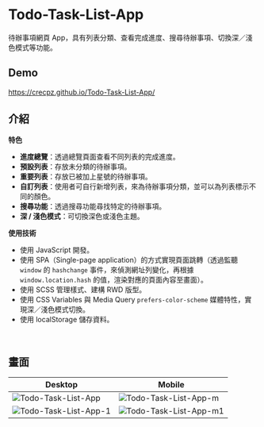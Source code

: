 # Todo-Task-List-App
待辦事項網頁 App，具有列表分類、查看完成進度、搜尋待辦事項、切換深／淺色模式等功能。
<br />

## Demo
https://crecpz.github.io/Todo-Task-List-App/
<br />

## 介紹

**特色**
- **進度總覽**：透過總覽頁面查看不同列表的完成進度。
- **預設列表**：存放未分類的待辦事項。
- **重要列表**：存放已被加上星號的待辦事項。
- **自訂列表**：使用者可自行新增列表，來為待辦事項分類，並可以為列表標示不同的顏色。
- **搜尋功能**：透過搜尋功能尋找特定的待辦事項。
- **深 / 淺色模式**：可切換深色或淺色主題。

**使用技術**
  - 使用 JavaScript 開發。
  - 使用 SPA（Single-page application）的方式實現頁面跳轉（透過監聽 `window` 的 `hashchange` 事件，來偵測網址列變化，再根據 `window.location.hash` 的值，渲染對應的頁面內容至畫面）。
  - 使用 SCSS 管理樣式、建構 RWD 版型。
  - 使用 CSS Variables 與 Media Query `prefers-color-scheme` 媒體特性，實現深／淺色模式切換。
  - 使用 localStorage 儲存資料。
  <br />

## 畫面
| Desktop | Mobile |
| ------------- | ------------- |
| ![Todo-Task-List-App](https://user-images.githubusercontent.com/81663340/205801126-1a165b07-d518-430c-8196-3d6d1770c753.png)  | ![Todo-Task-List-App-m](https://user-images.githubusercontent.com/81663340/205801139-b4e2c627-4bd3-48c2-be9c-7d0de5ef6336.png)  |
| ![Todo-Task-List-App-1](https://user-images.githubusercontent.com/81663340/205805475-f3c8ce91-8d75-47b9-81c3-091af459b58d.png) | ![Todo-Task-List-App-m1](https://user-images.githubusercontent.com/81663340/205804780-3157a965-5109-4914-b334-c55cb46e2e9e.png) |
